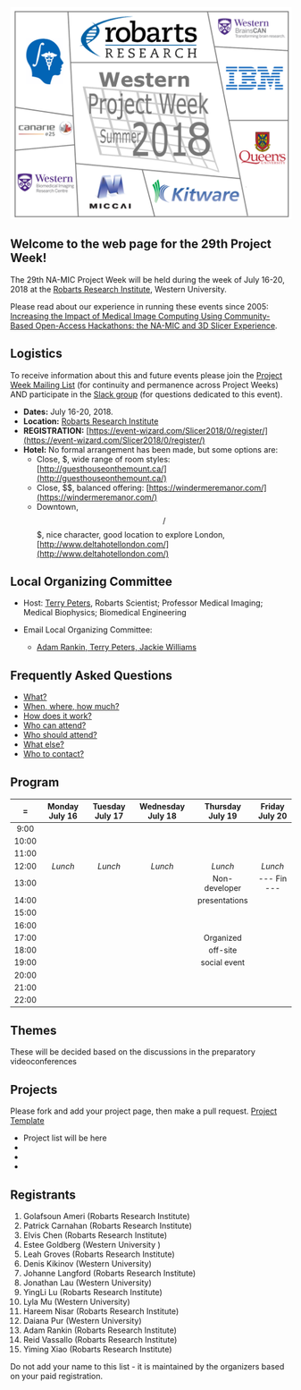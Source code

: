 ![PW29](PW29.png)
## Welcome to the web page for the 29th Project Week!
The 29th NA-MIC Project Week will be held during the week of July 16-20, 2018 at the [Robarts Research Institute](http://www.robarts.ca/), Western University.

Please read about our experience in running these events since 2005: [Increasing the Impact of Medical Image Computing Using
Community-Based Open-Access Hackathons: the NA-MIC and 3D Slicer Experience](http://www.spl.harvard.edu/publications/item/view/3004).

## Logistics

To receive information about this and future events please join the [Project Week Mailing List](https://public.kitware.com/mailman/listinfo/na-mic-project-week) (for continuity and permanence across Project Weeks) AND participate in the [Slack group](https://join.slack.com/t/spww/shared_invite/enQtMzEwMjA0MDc3ODc5LTc1NDg0MzdlZjE1NmExNzgyNmY5ZmJhZTZkYjc1MmMzMjgxZDdhMjU2ZDIyMTZhODc4YjFmYWNiZjQyNDYwMjU) (for questions dedicated to this event).

+ **Dates:** July 16-20, 2018.
+ **Location:** [Robarts Research Institute](https://www.google.ca/maps/@43.0113638,-81.2738561,3a,75y,340.63h,93.84t/data=!3m6!1e1!3m4!1sqB04BofO2fkNxgxlzynSRA!2e0!7i13312!8i6656)
+ **REGISTRATION:** [https://event-wizard.com/Slicer2018/0/register/](https://event-wizard.com/Slicer2018/0/register/)
+ **Hotel:** No formal arrangement has been made, but some options are:
  + Close, $, wide range of room styles: [http://guesthouseonthemount.ca/](http://guesthouseonthemount.ca/)
  + Close, $$, balanced offering: [https://windermeremanor.com/](https://windermeremanor.com/)
  + Downtown, $$/$$$, nice character, good location to explore London, [http://www.deltahotellondon.com/](http://www.deltahotellondon.com/)

## Local Organizing Committee
 
- Host: [Terry Peters](http://www.robarts.ca/terry-peters), Robarts Scientist; Professor Medical Imaging; Medical Biophysics; Biomedical Engineering

- Email Local Organizing Committee:
  - [Adam Rankin, Terry Peters, Jackie Williams](mailto:arankin@robarts.ca,tpeters@robarts.ca,jwilliams@robarts.ca?cc=tkapur@bwh.harvard.edu&subject=ProjectWeek28)

## Frequently Asked Questions

+ [What?](../README.md#what)
+ [When, where, how much?](../README.md#when-where-how-much)
+ [How does it work?](../README.md#how-does-it-work)
+ [Who can attend?](../README.md#who-can-attend)
+ [Who should attend?](../README.md#who-should-attend)
+ [What else?](../README.md#what-else)
+ [Who to contact?](../README.md#who-to-contact)

## Program
|   =    |Monday July 16 | Tuesday July 17 | Wednesday July 18 | Thursday July 19 | Friday July 20
|:---:   |     :---:     |     :---:       |     :---:         |     :---:        |     :---:    
|9:00    |               |                 |                   |                  |
|10:00   |               |                 |                   |                  |
|11:00   |               |                 |                   |                  |
|12:00   |    *Lunch*    |    *Lunch*      |    *Lunch*        |     *Lunch*      |    *Lunch*
|13:00   |               |                 |                   |   Non-developer  |    --- Fin ---
|14:00   |               |                 |                   |   presentations  |
|15:00   |               |                 |                   |                  |
|16:00   |               |                 |                   |                  |
|17:00   |               |                 |                   |     Organized    |
|18:00   |               |                 |                   |     off-site     |
|19:00   |               |                 |                   |    social event  |
|20:00   |               |                 |                   |                  |
|21:00   |               |                 |                   |                  |
|22:00   |               |                 |                   |                  |


## Themes
These will be decided based on the discussions in the preparatory videoconferences


## Projects <a name="ProjectsList"/>
Please fork and add your project page, then make a pull request.
[Project Template](./Projects/Template/README.md)

+ Project list will be here
+ 
+ 
+ 

## Registrants
1. Golafsoun Ameri (Robarts Research Institute)
1. Patrick Carnahan (Robarts Research Institute)
1. Elvis Chen (Robarts Research Institute)
1. Estee Goldberg (Western University )
1. Leah Groves (Robarts Research Institute)
1. Denis Kikinov (Western University)
1. Johanne Langford (Robarts Research Institute)
1. Jonathan Lau (Western University)
1. YingLi Lu (Robarts Research Institute)
1. Lyla Mu (Western University)
1. Hareem Nisar (Robarts Research Institute)
1. Daiana Pur (Western University)
1. Adam Rankin (Robarts Research Institute)
1. Reid Vassallo (Robarts Research Institute)
1. Yiming Xiao (Robarts Research Institute)

Do not add your name to this list - it is maintained by the organizers based on your paid registration.
